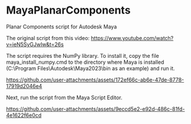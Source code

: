 # MayaPlanarComponents
Planar Components script for Autodesk Maya

The original script from this video: https://www.youtube.com/watch?v=ieN5SyGJwIw&t=26s

The script requires the NumPy library. To install it, copy the file maya_install_numpy.cmd to the directory where Maya is installed (C:\Program Files\Autodesk\Maya2023\bin as an example) and run it.

https://github.com/user-attachments/assets/172ef66c-ab6e-47de-8778-17919d2046e4



Next, run the script from the Maya Script Editor.


https://github.com/user-attachments/assets/9eccd5e2-e92d-486c-81fd-4e1622f6e0cd

